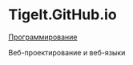 # Tigelt.GitHub.io

<a href="https://github.com/Tigelt/Programming.git/index.html">Программирование</a>

Веб-проектирование и веб-языки
